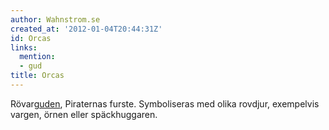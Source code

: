 ```yaml
---
author: Wahnstrom.se
created_at: '2012-01-04T20:44:31Z'
id: Orcas
links:
  mention:
  - gud
title: Orcas
---
```


Rövar[guden], Piraternas furste. Symboliseras med olika rovdjur, exempelvis vargen, örnen eller
späckhuggaren.

  [guden]: gud